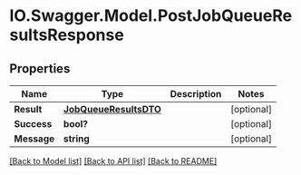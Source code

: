 # IO.Swagger.Model.PostJobQueueResultsResponse
## Properties

Name | Type | Description | Notes
------------ | ------------- | ------------- | -------------
**Result** | [**JobQueueResultsDTO**](JobQueueResultsDTO.md) |  | [optional] 
**Success** | **bool?** |  | [optional] 
**Message** | **string** |  | [optional] 

[[Back to Model list]](../README.md#documentation-for-models) [[Back to API list]](../README.md#documentation-for-api-endpoints) [[Back to README]](../README.md)

